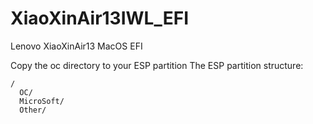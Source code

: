 # XiaoXinAir13IWL_EFI
Lenovo XiaoXinAir13 MacOS EFI

Copy the oc directory to your ESP partition
The ESP partition structure:
```
/
  OC/
  MicroSoft/
  Other/
```
